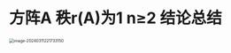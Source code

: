 # 方阵A 秩r(A)为1 n≥2 结论总结

<img src="https://cvp.oss-cn-shanghai.aliyuncs.com/picgo/202403112217392.png" alt="image-20240311221733150" style="zoom: 50%;" />